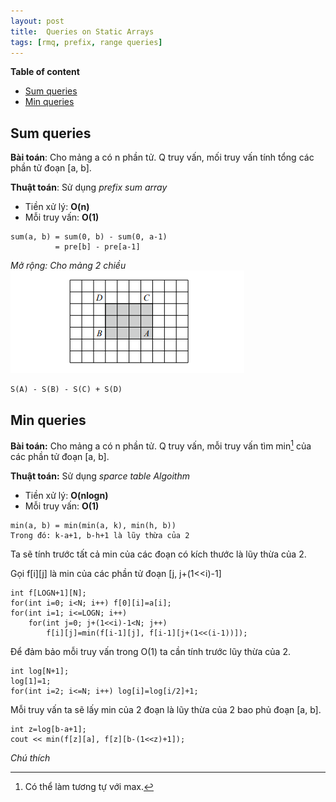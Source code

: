 ```yaml
---
layout: post
title:  Queries on Static Arrays
tags: [rmq, prefix, range queries]
---
```

**Table of content**

- [Sum queries](#sum-queries)
- [Min queries](#min-queries)

## Sum queries
**Bài toán**: Cho mảng a có n phần tử. Q truy vấn, mối truy vấn tính tổng các phần tử đoạn [a, b].

**Thuật toán**: Sử dụng *prefix sum array*
- Tiền xử lý: **O(n)**
- Mỗi truy vấn: **O(1)**

```
sum(a, b) = sum(0, b) - sum(0, a-1)
          = pre[b] - pre[a-1]
```

*Mở rộng: Cho mảng 2 chiều*
<img src="assets/img/sum2d.png">
```
S(A) - S(B) - S(C) + S(D)
```
## Min queries
**Bài toán:** Cho mảng a có n phần tử. Q truy vấn, mỗi truy vấn tìm min[^1] của các phần tử đoạn [a, b].

**Thuật toán:** Sử dụng *sparce table Algoithm*
- Tiền xử lý: **O(nlogn)**
- Mỗi truy vấn: **O(1)**

```
min(a, b) = min(min(a, k), min(h, b))
Trong đó: k-a+1, b-h+1 là lũy thừa của 2
```
Ta sẽ tính trước tất cả min của các đoạn có kích thước là lũy thừa của 2. 

Gọi f[i][j] là min của các phần tử đoạn [j, j+(1<<i)-1]
```
int f[LOGN+1][N];
for(int i=0; i<N; i++) f[0][i]=a[i];
for(int i=1; i<=LOGN; i++)
	for(int j=0; j+(1<<i)-1<N; j++)
		f[i][j]=min(f[i-1][j], f[i-1][j+(1<<(i-1))]);
```
Để đảm bảo mỗi truy vấn trong O(1) ta cần tính trước lũy thừa của 2.
```
int log[N+1];
log[1]=1;
for(int i=2; i<=N; i++) log[i]=log[i/2]+1;
```
Mỗi truy vấn ta sẽ lấy min của 2 đoạn là lũy thừa của 2 bao phủ đoạn [a, b].
```
int z=log[b-a+1];	
cout << min(f[z][a], f[z][b-(1<<z)+1]);
```
*Chú thích*

[^1]: Có thể làm tương tự với max.

